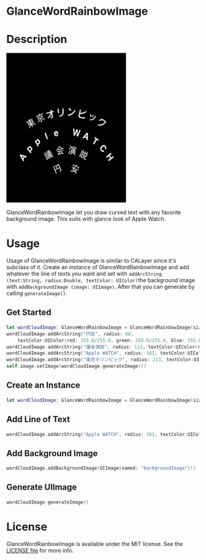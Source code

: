 # GlanceWordRainbowImage

# Description
![GlanceWordRainbowImage sample image](https://raw.githubusercontent.com/jeffsuke/GlanceWordRainbowImage/master/images/sample.png)

GlanceWordRainbowImage let you draw curved text with any favorite background image. This suits with glance look of Apple Watch.

# Usage

Usage of GlanceWordRainbowImage is similar to CALayer since it's subclass of it. Create an instance of GlanceWordRainbowImage and add whatever the line of texts you want and set with `addArcString (text:String, radius:Double, textColor: UIColor)`the background image with `addBackgroundImage (image: UIImage)`. After that you can generate by calling `generateImage()`. 

## Get Started

```swift
let wordCloudImage: GlanceWordRainbowImage = GlanceWordRainbowImage(size: imageSize)
wordCloudImage.addArcString("円安", radius: 68,
    textColor:UIColor(red: 255.0/255.0, green: 255.0/255.0, blue: 255.0/255.0, alpha: 1.0))
wordCloudImage.addArcString("議会演説", radius: 113, textColor:UIColor(red:255.0/255.0, green:255.0/255.0, blue: 255.0/255.0, alpha: 1.0))
wordCloudImage.addArcString("Apple WATCH", radius: 161, textColor:UIColor(red:255.0/255.0, green:255.0/255.0, blue: 255.0/255.0, alpha: 1.0))
wordCloudImage.addArcString("東京オリンピック", radius: 213, textColor:UIColor(red: 255.0/255.0, green:255.0/255.0, blue: 255.0/255.0, alpha: 1.0))
self.image.setImage(wordCloudImage.generateImage())
```

## Create an Instance

```swift
let wordCloudImage: GlanceWordRainbowImage = GlanceWordRainbowImage(size: imageSize)
```

## Add Line of Text

```swift
wordCloudImage.addArcString("Apple WATCH", radius: 161, textColor:UIColor(red:255.0/255.0, green:255.0/255.0, blue: 255.0/255.0, alpha: 1.0))
```

## Add Background Image

```swift
wordCloudImage.addBackgroundImage(UIImage(named: "backgroundImage")!)
```
## Generate UIImage

```swift
wordCloudImage.generateImage()
```


# License

GlanceWordRainbowImage is available under the MIT license. See the [LICENSE file](https://github.com/jeffsuke/GlanceWordRainbowImage/blob/master/LICENSE) for more info.

